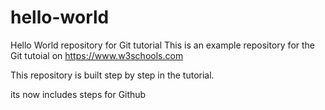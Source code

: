 # hello-world
Hello World repository for Git tutorial
This is an example repository for the Git tutoial on https://www.w3schools.com

This repository is built step by step in the tutorial.

its now includes steps for Github
